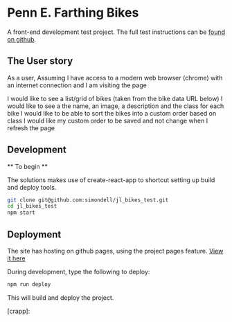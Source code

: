 # Penn E. Farthing Bikes

A front-end development test project. The full test instructions can be [found on github][jhar].



## The User story

As a user, Assuming I have access to a modern web browser (chrome) with an internet connection and I am visiting the page

I would like to see a list/grid of bikes (taken from the bike data URL below)
I would like to see a the name, an image, a description and the class for each bike
I would like to be able to sort the bikes into a custom order based on class
I would like my custom order to be saved and not change when I refresh the page



## Development

** To begin **

The solutions makes use of create-react-app to shortcut setting up build and deploy tools.

```bash
git clone git@github.com:simondell/jl_bikes_test.git
cd jl_bikes_test
npm start
```



## Deployment

The site has hosting on github pages, using the project pages feature. [View it here][site]

During development, type the following to deploy:

```bash
npm run deploy
```

This will build and deploy the project.

[jhar]: https://github.com/jujhars13/dev-test-frontend
[site]: https://simondell.github.io/jl_bikes_test
[crapp]:
